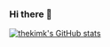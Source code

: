 ### Hi there 👋

<!--
**thekimk/thekimk** is a ✨ _special_ ✨ repository because its `README.md` (this file) appears on your GitHub profile.

Here are some ideas to get you started:

- 🔭 I’m currently working on ...
- 🌱 I’m currently learning ...
- 👯 I’m looking to collaborate on ...
- 🤔 I’m looking for help with ...
- 💬 Ask me about ...
- 📫 How to reach me: ...
- 😄 Pronouns: ...
- ⚡ Fun fact: ...
-->

[![thekimk's GitHub stats](https://github-readme-stats.vercel.app/api?username=thekimk)](https://github.com/anuraghazra/github-readme-stats)
